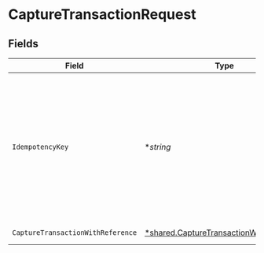 # CaptureTransactionRequest


## Fields

| Field                                                                                                                                                                         | Type                                                                                                                                                                          | Required                                                                                                                                                                      | Description                                                                                                                                                                   |
| ----------------------------------------------------------------------------------------------------------------------------------------------------------------------------- | ----------------------------------------------------------------------------------------------------------------------------------------------------------------------------- | ----------------------------------------------------------------------------------------------------------------------------------------------------------------------------- | ----------------------------------------------------------------------------------------------------------------------------------------------------------------------------- |
| `IdempotencyKey`                                                                                                                                                              | **string*                                                                                                                                                                     | :heavy_minus_sign:                                                                                                                                                            | A key created by merchants that ensures `POST` and `PATCH` requests are only performed once. [Read more about Idempotent Requests here](/developers/references/idempotency/). |
| `CaptureTransactionWithReference`                                                                                                                                             | [*shared.CaptureTransactionWithReference](../../models/shared/capturetransactionwithreference.md)                                                                             | :heavy_minus_sign:                                                                                                                                                            | Capture a Transaction                                                                                                                                                         |